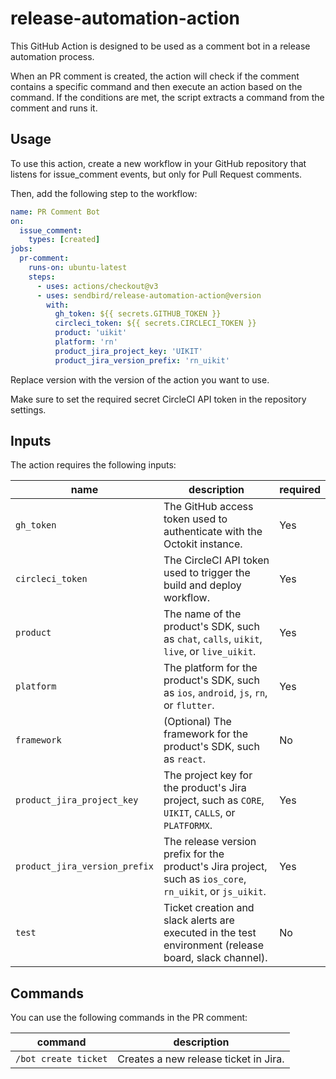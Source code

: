 # release-automation-action

This GitHub Action is designed to be used as a comment bot in a release automation process.

When an PR comment is created, the action will check if the comment contains a specific command and then execute an action based on the command.
If the conditions are met, the script extracts a command from the comment and runs it.

## Usage

To use this action, create a new workflow in your GitHub repository that listens for issue_comment events, but only for Pull Request comments.

Then, add the following step to the workflow:

```yaml
name: PR Comment Bot
on:
  issue_comment:
    types: [created]
jobs:
  pr-comment:
    runs-on: ubuntu-latest
    steps:
      - uses: actions/checkout@v3
      - uses: sendbird/release-automation-action@version
        with:
          gh_token: ${{ secrets.GITHUB_TOKEN }}
          circleci_token: ${{ secrets.CIRCLECI_TOKEN }}
          product: 'uikit'
          platform: 'rn'
          product_jira_project_key: 'UIKIT'
          product_jira_version_prefix: 'rn_uikit'
```

Replace version with the version of the action you want to use.

Make sure to set the required secret CircleCI API token in the repository settings.

## Inputs

The action requires the following inputs:

| name                          | description                                                                                               | required |
| ----------------------------- | --------------------------------------------------------------------------------------------------------- | -------- |
| `gh_token`                    | The GitHub access token used to authenticate with the Octokit instance.                                   | Yes      |
| `circleci_token`              | The CircleCI API token used to trigger the build and deploy workflow.                                     | Yes      |
| `product`                     | The name of the product's SDK, such as `chat`, `calls`, `uikit`, `live`, or `live_uikit`.                 | Yes      |
| `platform`                    | The platform for the product's SDK, such as `ios`, `android`, `js`, `rn`, or `flutter`.                   | Yes      |
| `framework`                   | (Optional) The framework for the product's SDK, such as `react`.                                          | No       |
| `product_jira_project_key`    | The project key for the product's Jira project, such as `CORE`, `UIKIT`, `CALLS`, or `PLATFORMX`.         | Yes      |
| `product_jira_version_prefix` | The release version prefix for the product's Jira project, such as `ios_core`, `rn_uikit`, or `js_uikit`. | Yes      |
| `test`                        | Ticket creation and slack alerts are executed in the test environment (release board, slack channel).     | No       |

## Commands

You can use the following commands in the PR comment:

| command              | description                           |
| -------------------- | ------------------------------------- |
| `/bot create ticket` | Creates a new release ticket in Jira. |
